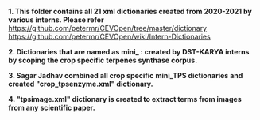 **1. This folder contains all 21 xml dictionaries created from 2020-2021 by various interns. Please refer** https://github.com/petermr/CEVOpen/tree/master/dictionary  https://github.com/petermr/CEVOpen/wiki/Intern-Dictionaries

**2. Dictionaries that are named as mini_ : created by DST-KARYA interns by scoping the crop specific terpenes synthase corpus.**

**3. Sagar Jadhav combined all crop specific mini_TPS dictionaries and created "crop_tpsenzyme.xml" dictionary.**

**4. "tpsimage.xml" dictionary is created to extract terms from images from any scientific paper.**


